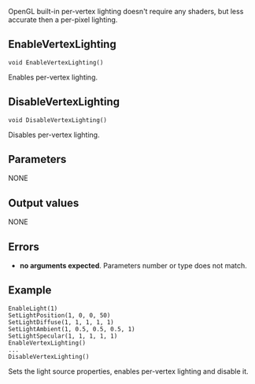 OpenGL built-in per-vertex lighting doesn't require any shaders, but less accurate then a per-pixel lighting.

## EnableVertexLighting ##
```
void EnableVertexLighting()
```
Enables per-vertex lighting.

## DisableVertexLighting ##
```
void DisableVertexLighting()
```
Disables per-vertex lighting.

## Parameters ##
NONE

## Output values ##
NONE

## Errors ##
  * **no arguments expected**. Parameters number or type does not match.

## Example ##

```
EnableLight(1)
SetLightPosition(1, 0, 0, 50)
SetLightDiffuse(1, 1, 1, 1, 1)
SetLightAmbient(1, 0.5, 0.5, 0.5, 1)
SetLightSpecular(1, 1, 1, 1, 1)
EnableVertexLighting()
...
DisableVertexLighting()
```
Sets the light source properties, enables per-vertex lighting and disable it.
